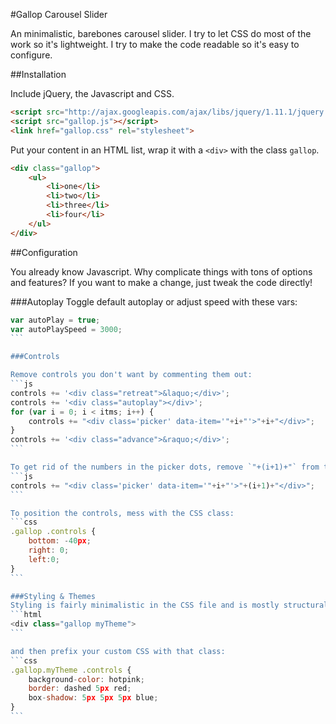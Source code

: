 #Gallop Carousel Slider

An minimalistic, barebones carousel slider. I try to let CSS do most of the work so it's lightweight. I try to make the code readable so it's easy to configure.

##Installation

Include jQuery, the Javascript and CSS. 

```html
<script src="http://ajax.googleapis.com/ajax/libs/jquery/1.11.1/jquery.min.js" ></script>
<script src="gallop.js"></script>
<link href="gallop.css" rel="stylesheet">
```

Put your content in an HTML list, wrap it with a `<div>` with the class `gallop`.

```html
<div class="gallop">
    <ul>
        <li>one</li>
        <li>two</li>
        <li>three</li>
        <li>four</li>
    </ul>
</div>
```

##Configuration

You already know Javascript. Why complicate things with tons of options and features? If you want to make a change, just tweak the code directly!

###Autoplay
Toggle default autoplay or adjust speed with these vars:
````js
var autoPlay = true;
var autoPlaySpeed = 3000;
```

###Controls

Remove controls you don't want by commenting them out:
```js
controls += '<div class="retreat">&laquo;</div>';
controls += '<div class="autoplay"></div>';
for (var i = 0; i < itms; i++) {
    controls += "<div class='picker' data-item='"+i+"'>"+i+"</div>";
}
controls += '<div class="advance">&raquo;</div>';
```

To get rid of the numbers in the picker dots, remove `"+(i+1)+"` from this line:
```js
controls += "<div class='picker' data-item='"+i+"'>"+(i+1)+"</div>";
```

To position the controls, mess with the CSS class:
```css
.gallop .controls {
    bottom: -40px;
    right: 0;
    left:0;
}
```

###Styling & Themes
Styling is fairly minimalistic in the CSS file and is mostly structural. Create your own "theme" by adding your theme name as a class to the element:
```html
<div class="gallop myTheme">
```

and then prefix your custom CSS with that class:
```css
.gallop.myTheme .controls {
    background-color: hotpink;
    border: dashed 5px red;
    box-shadow: 5px 5px 5px blue;
}
```



